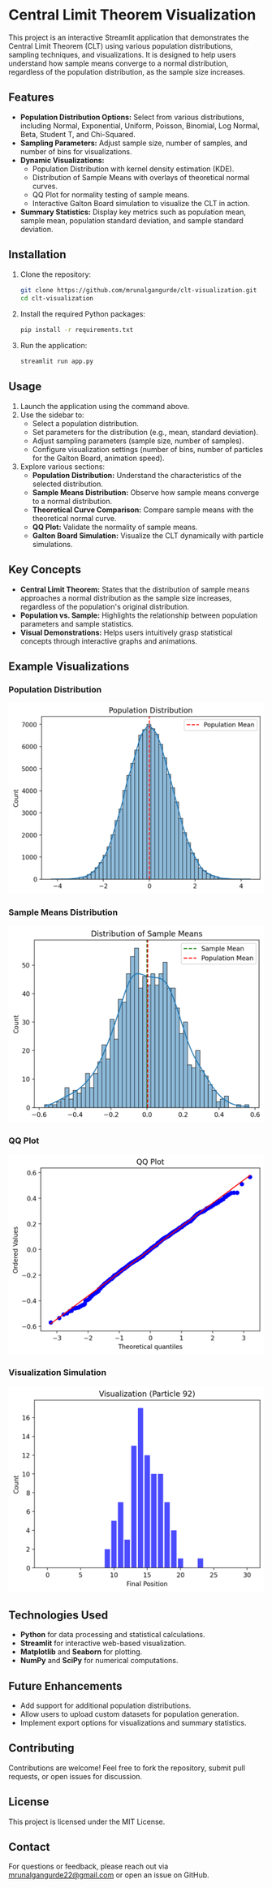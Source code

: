# Central Limit Theorem Visualization

This project is an interactive Streamlit application that demonstrates the Central Limit Theorem (CLT) using various population distributions, sampling techniques, and visualizations. It is designed to help users understand how sample means converge to a normal distribution, regardless of the population distribution, as the sample size increases.

## Features

- **Population Distribution Options:** Select from various distributions, including Normal, Exponential, Uniform, Poisson, Binomial, Log Normal, Beta, Student T, and Chi-Squared.
- **Sampling Parameters:** Adjust sample size, number of samples, and number of bins for visualizations.
- **Dynamic Visualizations:**
  - Population Distribution with kernel density estimation (KDE).
  - Distribution of Sample Means with overlays of theoretical normal curves.
  - QQ Plot for normality testing of sample means.
  - Interactive Galton Board simulation to visualize the CLT in action.
- **Summary Statistics:** Display key metrics such as population mean, sample mean, population standard deviation, and sample standard deviation.

## Installation

1. Clone the repository:
   ```bash
   git clone https://github.com/mrunalgangurde/clt-visualization.git
   cd clt-visualization
   ```

2. Install the required Python packages:
   ```bash
   pip install -r requirements.txt
   ```

3. Run the application:
   ```bash
   streamlit run app.py
   ```

## Usage

1. Launch the application using the command above.
2. Use the sidebar to:
   - Select a population distribution.
   - Set parameters for the distribution (e.g., mean, standard deviation).
   - Adjust sampling parameters (sample size, number of samples).
   - Configure visualization settings (number of bins, number of particles for the Galton Board, animation speed).
3. Explore various sections:
   - **Population Distribution:** Understand the characteristics of the selected distribution.
   - **Sample Means Distribution:** Observe how sample means converge to a normal distribution.
   - **Theoretical Curve Comparison:** Compare sample means with the theoretical normal curve.
   - **QQ Plot:** Validate the normality of sample means.
   - **Galton Board Simulation:** Visualize the CLT dynamically with particle simulations.

## Key Concepts

- **Central Limit Theorem:** States that the distribution of sample means approaches a normal distribution as the sample size increases, regardless of the population's original distribution.
- **Population vs. Sample:** Highlights the relationship between population parameters and sample statistics.
- **Visual Demonstrations:** Helps users intuitively grasp statistical concepts through interactive graphs and animations.

## Example Visualizations

### Population Distribution
![Population Distribution Example](images/population_distribution.png)

### Sample Means Distribution
![Sample Means Distribution Example](images/sample_means_distribution.png)

### QQ Plot
![QQ Plot Example](images/qq_plot.png)

### Visualization Simulation
![ Visualization Example](images/Visualization.png)

## Technologies Used

- **Python** for data processing and statistical calculations.
- **Streamlit** for interactive web-based visualization.
- **Matplotlib** and **Seaborn** for plotting.
- **NumPy** and **SciPy** for numerical computations.

## Future Enhancements

- Add support for additional population distributions.
- Allow users to upload custom datasets for population generation.
- Implement export options for visualizations and summary statistics.

## Contributing

Contributions are welcome! Feel free to fork the repository, submit pull requests, or open issues for discussion.

## License

This project is licensed under the MIT License.

## Contact

For questions or feedback, please reach out via [mrunalgangurde22@gmail.com](mailto:mrunalgangurde22@gmail.com) or open an issue on GitHub.

